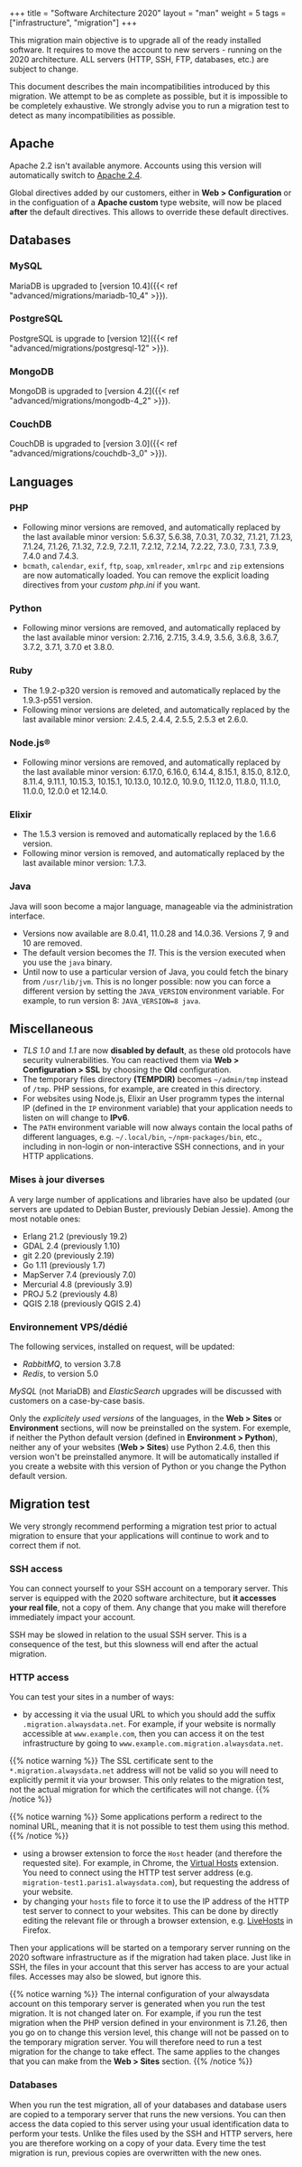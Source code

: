 +++
title = "Software Architecture 2020"
layout = "man"
weight = 5
tags = ["infrastructure", "migration"]
+++

This migration main objective is to upgrade all of the ready installed software. It requires to move the account to new servers - running on the 2020 architecture. ALL servers (HTTP, SSH, FTP, databases, etc.) are subject to change.

This document describes the main incompatibilities introduced by this migration. We attempt to be as complete as possible, but it is impossible to be completely exhaustive. We strongly advise you to run a migration test to detect as many incompatibilities as possible.

## Apache

Apache 2.2 isn't available anymore. Accounts using this version will automatically switch to [Apache 2.4](https://httpd.apache.org/docs/2.4/en/).

Global directives added by our customers, either in **Web > Configuration** or in the configuation of a **Apache custom** type website, will now be placed **after** the default directives. This allows to override these default directives.

## Databases

### MySQL

MariaDB is upgraded to [version 10.4]({{< ref "advanced/migrations/mariadb-10_4" >}}).

### PostgreSQL

PostgreSQL is upgrade to [version 12]({{< ref "advanced/migrations/postgresql-12" >}}).

### MongoDB

MongoDB is upgraded to [version 4.2]({{< ref "advanced/migrations/mongodb-4_2" >}}).

### CouchDB

CouchDB is upgraded to [version 3.0]({{< ref "advanced/migrations/couchdb-3_0" >}}).

## Languages

### PHP

- Following minor versions are removed, and automatically replaced by the last available minor version: 5.6.37, 5.6.38, 7.0.31, 7.0.32, 7.1.21, 7.1.23, 7.1.24, 7.1.26, 7.1.32, 7.2.9, 7.2.11, 7.2.12, 7.2.14, 7.2.22, 7.3.0, 7.3.1, 7.3.9, 7.4.0 and 7.4.3.
- `bcmath`, `calendar`, `exif`, `ftp`, `soap`, `xmlreader`, `xmlrpc` and `zip` extensions are now automatically loaded. You can remove the explicit loading directives from your _custom php.ini_ if you want.

### Python

- Following minor versions are removed, and automatically replaced by the last available minor version: 2.7.16, 2.7.15, 3.4.9, 3.5.6, 3.6.8, 3.6.7, 3.7.2, 3.7.1, 3.7.0 et 3.8.0.

### Ruby

- The 1.9.2-p320 version is removed and automatically replaced by the 1.9.3-p551 version.
- Following minor versions are deleted, and automatically replaced by the last available minor version: 2.4.5, 2.4.4, 2.5.5, 2.5.3 et 2.6.0.

### Node.js®

- Following minor versions are removed, and automatically replaced by the last available minor version: 6.17.0, 6.16.0, 6.14.4, 8.15.1, 8.15.0, 8.12.0, 8.11.4, 9.11.1, 10.15.3, 10.15.1, 10.13.0, 10.12.0, 10.9.0, 11.12.0, 11.8.0, 11.1.0, 11.0.0, 12.0.0 et 12.14.0.

### Elixir

- The 1.5.3 version is removed and automatically replaced by the 1.6.6 version.
- Following minor version is removed, and automatically replaced by the last available minor version: 1.7.3.

### Java

Java will soon become a major language, manageable via the administration interface.

- Versions now available are 8.0.41, 11.0.28 and 14.0.36. Versions 7, 9 and 10 are removed.
- The default version becomes the _11_. This is the version executed when you use the `java` binary.
- Until now to use a particular version of Java, you could fetch the binary from `/usr/lib/jvm`. This is no longer possible: now you can force a different version by setting the `JAVA_VERSION` environment variable. For example, to run version 8: `JAVA_VERSION=8 java`.

## Miscellaneous

- _TLS 1.0_ and _1.1_ are now **disabled by default**, as these old protocols have security vulnerabilities. You can reactived them via **Web > Configuration > SSL** by choosing the **Old** configuration.
- The temporary files directory **(TEMPDIR)** becomes `~/admin/tmp` instead of `/tmp`. PHP sessions, for example, are created in this directory.
- For websites using Node.js, Elixir an User programm types the internal IP (defined in the `IP` environment variable) that your application needs to listen on will change to **IPv6**.
- The `PATH` environment variable will now always contain the local paths of different languages, e.g. `~/.local/bin`, `~/npm-packages/bin`, etc., including in non-login or non-interactive SSH connections, and in your HTTP applications.

### Mises à jour diverses

A very large number of applications and libraries have also be updated (our servers are updated to Debian Buster, previously Debian Jessie). Among the most notable ones:

- Erlang 21.2 (previously 19.2)
- GDAL 2.4 (previously 1.10)
- git 2.20 (previously 2.19)
- Go 1.11 (previously 1.7)
- MapServer 7.4 (previously 7.0)
- Mercurial 4.8 (previously 3.9)
- PROJ 5.2 (previously 4.8)
- QGIS 2.18 (previously QGIS 2.4)

### Environnement VPS/dédié

The following services, installed on request, will be updated:

- _RabbitMQ_, to version 3.7.8
- _Redis_, to version 5.0

_MySQL_ (not MariaDB) and _ElasticSearch_ upgrades will be discussed with customers on a case-by-case basis.

Only the _explicitely used versions_ of the languages, in the **Web > Sites** or **Environment** sections, will now be preinstalled on the system. For exemple, if neither the Python default version (defined in **Environment > Python**), neither any of your websites (**Web > Sites**) use Python 2.4.6, then this version won't be preinstalled anymore. It will be automatically installed if you create a website with this version of Python or you change the Python default version.

## Migration test

We very strongly recommend performing a migration test prior to actual migration to ensure that your applications will continue to work and to correct them if not.

### SSH access

You can connect yourself to your SSH account on a temporary server. This server is equipped with the 2020 software architecture, but **it accesses your real file**, not a copy of them. Any change that you make will therefore immediately impact your account.

SSH may be slowed in relation to the usual SSH server. This is a consequence of the test, but this slowness will end after the actual migration.

### HTTP access

You can test your sites in a number of ways:

- by accessing it via the usual URL to which you should add the suffix `.migration.alwaysdata.net`. For example, if your website is normally accessible at `www.example.com`, then you can access it on the test infrastructure by going to `www.example.com.migration.alwaysdata.net`.

{{% notice warning %}}
The SSL certificate sent to the `*.migration.alwaysdata.net` address will not be valid so you will need to explicitly permit it via your browser. This only relates to the migration test, not the actual migration for which the certificates will not change.
{{% /notice %}}

{{% notice warning %}}
Some applications perform a redirect to the nominal URL, meaning that it is not possible to test them using this method.
{{% /notice %}}

- using a browser extension to force the `Host` header (and therefore the requested site). For example, in Chrome, the [Virtual Hosts](https://chrome.google.com/webstore/detail/virtual-hosts/aiehidpclglccialeifedhajckcpedom) extension. You need to connect using the HTTP test server address (e.g. `migration-test1.paris1.alwaysdata.com`), but requesting the address of your website.
- by changing your `hosts` file to force it to use the IP address of the HTTP test server to connect to your websites. This can be done by directly editing the relevant file or through a browser extension, e.g. [LiveHosts](https://addons.mozilla.org/en_US/firefox/addon/livehosts/) in Firefox.

Then your applications will be started on a temporary server running on the 2020 software infrastructure as if the migration had taken place. Just like in SSH, the files in your account that this server has access to are your actual files. Accesses may also be slowed, but ignore this.

{{% notice warning %}}
The internal configuration of your alwaysdata account on this temporary server is generated when you run the test migration. It is not changed later on. For example, if you run the test migration when the PHP version defined in your environment is 7.1.26, then you go on to change this version level, this change will not be passed on to the temporary migration server. You will therefore need to run a test migration for the change to take effect. The same applies to the changes that you can make from the **Web > Sites** section.
{{% /notice %}}

### Databases

When you run the test migration, all of your databases and database users are copied to a temporary server that runs the new versions. You can then access the data copied to this server using your usual identification data to perform your tests. Unlike the files used by the SSH and HTTP servers, here you are therefore working on a copy of your data. Every time the test migration is run, previous copies are overwritten with the new ones.
